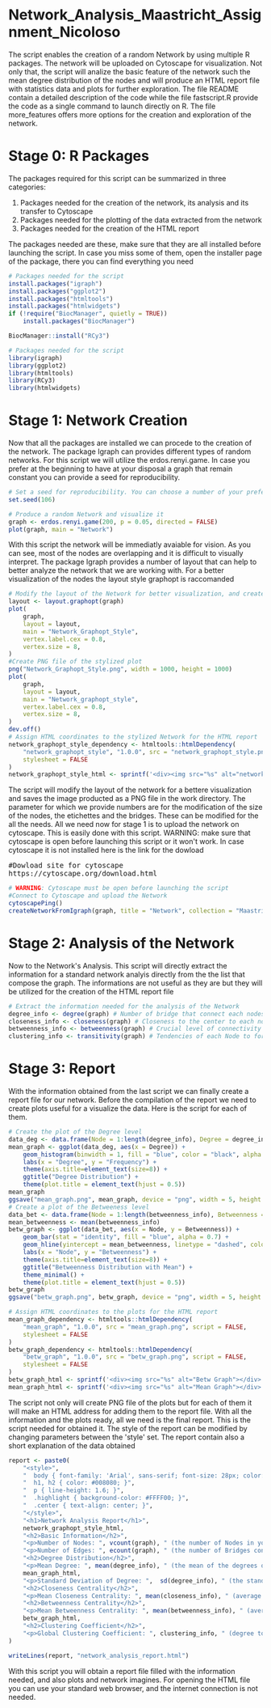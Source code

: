 # Network_Analysis_Maastricht_Assignment_Nicoloso

The script enables the creation of a random Network by using multiple R packages. The network will be uploaded on Cytoscape for visualization. Not only that, the script will analize the basic feature of the network such the mean degree distribution of the nodes and will produce an HTML report file with statistics data and plots for further exploration. The file README contain a detailed description of the code while the file fastscript.R provide the code as a single command to launch directly on R. The file more_features offers more options for the creation and exploration of the network.

# Stage 0: R Packages
The packages required for this script can be summarized in three categories:

1) Packages needed for the creation of the network, its analysis and its transfer to Cytoscape
2) Packages needed for the plotting of the data extracted from the network 
3) Packages needed for the creation of the HTML report

The packages needed are these, make sure that they are all installed before launching the script. In case you miss some of them, open the installer page of the package, there you can find everything you need

```R
# Packages needed for the script
install.packages("igraph")
install.packages("ggplot2")
install.packages("htmltools")
install.packages("htmlwidgets")
if (!require("BiocManager", quietly = TRUE))
    install.packages("BiocManager")

BiocManager::install("RCy3")
```
```R
# Packages needed for the script
library(igraph)
library(ggplot2)
library(htmltools)
library(RCy3)
library(htmlwidgets)
```

# Stage 1: Network Creation
Now that all the packages are installed we can procede to the creation of the network. The package Igraph can provides different types of random networks. For this script we will utilize the erdos.renyi.game. In case you prefer at the beginning to have at your disposal a graph that remain constant you can provide a seed for reproducibility.
```R
# Set a seed for reproducibility. You can choose a number of your preference
set.seed(106)
```
```R
# Produce a random Network and visualize it
graph <- erdos.renyi.game(200, p = 0.05, directed = FALSE)
plot(graph, main = "Network")
```

With this script the network will be immediatly avaiable for vision. As you can see, most of the nodes are overlapping and it is difficult to visually interpret. The package Igraph provides a number of layout that can help to better analyze the network that we are working with. For a better visualization of the nodes the layout style graphopt is raccomanded

```R
# Modify the layout of the Network for better visualization, and create file PNG
layout <- layout.graphopt(graph)
plot(
    graph,
    layout = layout,
    main = "Network_Graphopt_Style",
    vertex.label.cex = 0.8,
    vertex.size = 8,
)
#Create PNG file of the stylized plot
png("Network_Graphopt_Style.png", width = 1000, height = 1000)
plot(
    graph,
    layout = layout,
    main = "Network_graphopt_style",
    vertex.label.cex = 0.8,
    vertex.size = 8,
)
dev.off()
# Assign HTML coordinates to the stylized Network for the HTML report
network_graphopt_style_dependency <- htmltools::htmlDependency(
    "network_graphopt_style", "1.0.0", src = "network_graphopt_style.png", script = FALSE,
    stylesheet = FALSE
)
network_graphopt_style_html <- sprintf('<div><img src="%s" alt="network graphopt style"></div>', network_graphopt_style_dependency$src)
```
The script will modify the layout of the network for a bettere visualization and saves the image producted as a PNG file in the work directory. The parameter for which we provide numbers are for the modification of the size of the nodes, the etichettes and the bridges. These can be modified for the all the needs.
All we need now for stage 1 is to upload the network on cytoscape. This is easily done with this script. WARNING: make sure that cytoscape is open before launching this script or it won't work. In case cytoscape it is not installed here is the link for the dowload

<pre>
#Dowload site for cytoscape
https://cytoscape.org/download.html
</pre>

```R
# WARNING: Cytoscape must be open before launching the script
#Connect to Cytoscape and upload the Network
cytoscapePing()
createNetworkFromIgraph(graph, title = "Network", collection = "Maastricht_Assignment")
```

# Stage 2: Analysis of the Network
Now to the Network's Analysis. This script will directly extract the information for a standard network analyis directly from the the list that compose the graph. The informations are not useful as they are but they will be utilized for the creation of the HTML report file

```R
# Extract the information needed for the analysis of the Network
degree_info <- degree(graph) # Number of bridge that connect each nodes
closeness_info <- closeness(graph) # Closeness to the center to each nodes
betweenness_info <- betweenness(graph) # Crucial level of connectivity between nodes 
clustering_info <- transitivity(graph) # Tendencies of each Node to form a group
```

# Stage 3: Report
With the information obtained from the last script we can finally create a report file for our network. Before the compilation of the report we need to create plots useful for a visualize the data. Here is the script for each of them.

```R
# Create the plot of the Degree level
data_deg <- data.frame(Node = 1:length(degree_info), Degree = degree_info)
mean_graph <- ggplot(data_deg, aes(x = Degree)) +
    geom_histogram(binwidth = 1, fill = "blue", color = "black", alpha = 0.7) +
    labs(x = "Degree", y = "Frequency") +
    theme(axis.title=element_text(size=8)) +
    ggtitle("Degree Distribution") +
    theme(plot.title = element_text(hjust = 0.5))
mean_graph  
ggsave("mean_graph.png", mean_graph, device = "png", width = 5, height = 3)
# Create a plot of the Betweeness level
data_bet <- data.frame(Node = 1:length(betweenness_info), Betweenness = betweenness_info)
mean_betweenness <- mean(betweenness_info)
betw_graph <- ggplot(data_bet, aes(x = Node, y = Betweenness)) +
    geom_bar(stat = "identity", fill = "blue", alpha = 0.7) +
    geom_hline(yintercept = mean_betweenness, linetype = "dashed", color = "red", size = 1) +
    labs(x = "Node", y = "Betweenness") +
    theme(axis.title=element_text(size=8)) +
    ggtitle("Betweenness Distribution with Mean") +
    theme_minimal() +
    theme(plot.title = element_text(hjust = 0.5))
betw_graph
ggsave("betw_graph.png", betw_graph, device = "png", width = 5, height = 3)

# Assign HTML coordinates to the plots for the HTML report
mean_graph_dependency <- htmltools::htmlDependency(
    "mean_graph", "1.0.0", src = "mean_graph.png", script = FALSE,
    stylesheet = FALSE
)
betw_graph_dependency <- htmltools::htmlDependency(
    "betw_graph", "1.0.0", src = "betw_graph.png", script = FALSE,
    stylesheet = FALSE
)
betw_graph_html <- sprintf('<div><img src="%s" alt="Betw Graph"></div>', betw_graph_dependency$src)
mean_graph_html <- sprintf('<div><img src="%s" alt="Mean Graph"></div>', mean_graph_dependency$src)
```

The script not only will create PNG file of the plots but for each of them it will make an HTML address for adding them to the report file. With all the information and the plots ready, all we need is the final report. This is the script needed for obtained it. The style of the report can be modified by changing parameters between the 'style' set. The report contain also a short explanation of the data obtained
```R
report <- paste0(
    "<style>",
    "  body { font-family: 'Arial', sans-serif; font-size: 28px; color: #333; }",
    "  h1, h2 { color: #008080; }",
    "  p { line-height: 1.6; }",
    "  .highlight { background-color: #FFFF00; }",
    "  .center { text-align: center; }",
    "</style>",
    "<h1>Network Analysis Report</h1>",
    network_graphopt_style_html,
    "<h2>Basic Information</h2>",
    "<p>Number of Nodes: ", vcount(graph), " (the number of Nodes in your Network.)</p>",
    "<p>Number of Edges: ", ecount(graph), " (the number of Bridges connecting the in your Network.)</p>",
    "<h2>Degree Distribution</h2>",
    "<p>Mean Degree: ", mean(degree_info), " (the mean of the degrees of the nodes in your graph. High values = more connected network.)</p>",
    mean_graph_html,
    "<p>Standard Deviation of Degree: ",  sd(degree_info), " (the standard deviation of node degrees. High values = heterogeneity in the degree distribution.)</p>",
    "<h2>Closeness Centrality</h2>",
    "<p>Mean Closeness Centrality: ", mean(closeness_info), " (average of closeness centrality values across all Nodes. High values = Nodes in the graph are closer to each other in terms of the shortest path length.)</p>",
    "<h2>Betweenness Centrality</h2>",
    "<p>Mean Betweenness Centrality: ", mean(betweenness_info), " (average betweenness centrality across all nodes in the graph. High values = nodes in the graph have a more crucial role in connecting different parts of the network.)</p>",
    betw_graph_html,
    "<h2>Clustering Coefficient</h2>",
    "<p>Global Clustering Coefficient: ", clustering_info, " (degree to which nodes in a graph tend to cluster together. High values = higher tendency for nodes in the graph to form clusters or groups)</p>"
)

writeLines(report, "network_analysis_report.html")
```
With this script you will obtain a report file filled with the information needed, and also plots and network imagines. For opening the HTML file you can use your standard web browser, and the internet connection is not needed.
